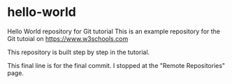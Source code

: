 # hello-world
Hello World repository for Git tutorial
This is an example repository for the Git tutoial on https://www.w3schools.com

This repository is built step by step in the tutorial.

This final line is for the final commit. I stopped at the "Remote Repositories" page.